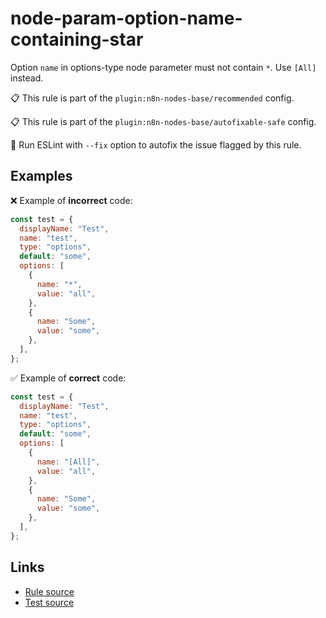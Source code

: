 [//]: # "File generated from a template. Do not edit this file directly."

# node-param-option-name-containing-star

Option `name` in options-type node parameter must not contain `*`. Use `[All]` instead.

📋 This rule is part of the `plugin:n8n-nodes-base/recommended` config.

📋 This rule is part of the `plugin:n8n-nodes-base/autofixable-safe` config.

🔧 Run ESLint with `--fix` option to autofix the issue flagged by this rule.

## Examples

❌ Example of **incorrect** code:

```js
const test = {
  displayName: "Test",
  name: "test",
  type: "options",
  default: "some",
  options: [
    {
      name: "*",
      value: "all",
    },
    {
      name: "Some",
      value: "some",
    },
  ],
};
```

✅ Example of **correct** code:

```js
const test = {
  displayName: "Test",
  name: "test",
  type: "options",
  default: "some",
  options: [
    {
      name: "[All]",
      value: "all",
    },
    {
      name: "Some",
      value: "some",
    },
  ],
};
```

## Links

- [Rule source](../../lib/rules/node-param-option-name-containing-star.ts)
- [Test source](../../tests/node-param-option-name-containing-star.test.ts)

